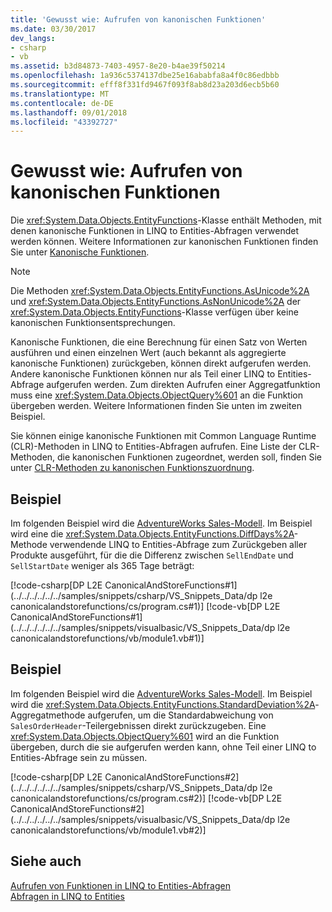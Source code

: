 ```yaml
---
title: 'Gewusst wie: Aufrufen von kanonischen Funktionen'
ms.date: 03/30/2017
dev_langs:
- csharp
- vb
ms.assetid: b3d84873-7403-4957-8e20-b4ae39f50214
ms.openlocfilehash: 1a936c5374137dbe25e16ababfa8a4f0c86edbbb
ms.sourcegitcommit: efff8f331fd9467f093f8ab8d23a203d6ecb5b60
ms.translationtype: MT
ms.contentlocale: de-DE
ms.lasthandoff: 09/01/2018
ms.locfileid: "43392727"
---
```

# <a name="how-to-call-canonical-functions"></a>Gewusst wie: Aufrufen von kanonischen Funktionen
Die <xref:System.Data.Objects.EntityFunctions>-Klasse enthält Methoden, mit denen kanonische Funktionen in LINQ to Entities-Abfragen verwendet werden können. Weitere Informationen zur kanonischen Funktionen finden Sie unter [Kanonische Funktionen](../../../../../../docs/framework/data/adonet/ef/language-reference/canonical-functions.md).  
  
> [!NOTE]
>  Die Methoden <xref:System.Data.Objects.EntityFunctions.AsUnicode%2A> und <xref:System.Data.Objects.EntityFunctions.AsNonUnicode%2A> der <xref:System.Data.Objects.EntityFunctions>-Klasse verfügen über keine kanonischen Funktionsentsprechungen.  
  
 Kanonische Funktionen, die eine Berechnung für einen Satz von Werten ausführen und einen einzelnen Wert (auch bekannt als aggregierte kanonische Funktionen) zurückgeben, können direkt aufgerufen werden. Andere kanonische Funktionen können nur als Teil einer LINQ to Entities-Abfrage aufgerufen werden. Zum direkten Aufrufen einer Aggregatfunktion muss eine <xref:System.Data.Objects.ObjectQuery%601> an die Funktion übergeben werden. Weitere Informationen finden Sie unten im zweiten Beispiel.  
  
 Sie können einige kanonische Funktionen mit Common Language Runtime (CLR)-Methoden in LINQ to Entities-Abfragen aufrufen. Eine Liste der CLR-Methoden, die kanonischen Funktionen zugeordnet, werden soll, finden Sie unter [CLR-Methoden zu kanonischen Funktionszuordnung](../../../../../../docs/framework/data/adonet/ef/language-reference/clr-method-to-canonical-function-mapping.md).  
  
## <a name="example"></a>Beispiel  
 Im folgenden Beispiel wird die [AdventureWorks Sales-Modell](https://msdn.microsoft.com/library/f16cd988-673f-4376-b034-129ca93c7832). Im Beispiel wird eine die <xref:System.Data.Objects.EntityFunctions.DiffDays%2A>-Methode verwendende LINQ to Entities-Abfrage zum Zurückgeben aller Produkte ausgeführt, für die die Differenz zwischen `SellEndDate` und `SellStartDate` weniger als 365 Tage beträgt:  
  
 [!code-csharp[DP L2E CanonicalAndStoreFunctions#1](../../../../../../samples/snippets/csharp/VS_Snippets_Data/dp l2e canonicalandstorefunctions/cs/program.cs#1)]
 [!code-vb[DP L2E CanonicalAndStoreFunctions#1](../../../../../../samples/snippets/visualbasic/VS_Snippets_Data/dp l2e canonicalandstorefunctions/vb/module1.vb#1)]  
  
## <a name="example"></a>Beispiel  
 Im folgenden Beispiel wird die [AdventureWorks Sales-Modell](https://msdn.microsoft.com/library/f16cd988-673f-4376-b034-129ca93c7832). Im Beispiel wird die <xref:System.Data.Objects.EntityFunctions.StandardDeviation%2A>-Aggregatmethode aufgerufen, um die Standardabweichung von `SalesOrderHeader`-Teilergebnissen direkt zurückzugeben. Eine <xref:System.Data.Objects.ObjectQuery%601> wird an die Funktion übergeben, durch die sie aufgerufen werden kann, ohne Teil einer LINQ to Entities-Abfrage sein zu müssen.  
  
 [!code-csharp[DP L2E CanonicalAndStoreFunctions#2](../../../../../../samples/snippets/csharp/VS_Snippets_Data/dp l2e canonicalandstorefunctions/cs/program.cs#2)]
 [!code-vb[DP L2E CanonicalAndStoreFunctions#2](../../../../../../samples/snippets/visualbasic/VS_Snippets_Data/dp l2e canonicalandstorefunctions/vb/module1.vb#2)]  
  
## <a name="see-also"></a>Siehe auch  
 [Aufrufen von Funktionen in LINQ to Entities-Abfragen](../../../../../../docs/framework/data/adonet/ef/language-reference/calling-functions-in-linq-to-entities-queries.md)  
 [Abfragen in LINQ to Entities](../../../../../../docs/framework/data/adonet/ef/language-reference/queries-in-linq-to-entities.md)

